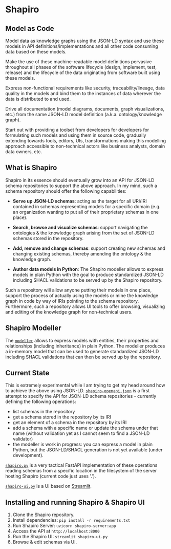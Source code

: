 # Shapiro

## Model as Code
Model data as knowledge graphs using the JSON-LD syntax and use these models in API definitions/implementations and all other code consuming data based on these models.

Make the use of these machine-readable model definitions pervasive throughout all phases of the software lifecycle (design, implement, test, release) and the lifecycle of the data originating from software built using these models.

Express non-functional requirements like security, traceability/lineage, data quality in the models and bind them to the instances of data wherever the data is distributed to and used.

Drive all documentation (model diagrams, documents, graph visualizations, etc.) from the same JSON-LD model definition (a.k.a. ontology/knowledge graph).

Start out with providing a toolset from developers for developers for formulating such models and using them in source code, gradually extending towards tools, editors, UIs, transformations making this modelling approach accessible to non-technical actors like business analysts, domain data owners, etc.

## What is Shapiro
Shapiro in its essence should eventually grow into an API for JSON-LD schema repositories to support the above approach. In my mind, such a schema repository should offer the following capabilities:

- **Serve up JSON-LD schemas**: acting as the target for all URI/IRI contained in schemas representing models for a specific domain (e.g. an organization wanting to put all of their proprietary schemas in one place).
- **Search, browse and visualize schemas**: support navigating the ontologies & the knowledge graph arising from the set of JSON-LD schemas stored in the repository.
- **Add, remove and change schemas**: support creating new schemas and changing existing schemas, thereby amending the ontology & the knowledge graph.

- **Author data models in Python**: The Shapiro modeller allows to express models in plain Python with the goal to produce standardized JSON-LD including SHACL validations to be served up by the Shapiro repository.

Such a repository will allow anyone putting their models in one place, support the process of actually using the models or mine the knowledge graph in code by way of IRIs pointing to the schema repository. Furthermore, such a repository allows UI tools to offer browsing, visualizing and editing of the knowledge graph for non-technical users.

## Shapiro Modeller
The [`modeller`](https://github.com/mathiasrichter/shapiro/blob/main/modeller.py) allows to express models with entities, their properties and relationships (including inheritance) in plain Python. The modeller produces a in-memory model that can be used to generate standardized JSON-LD including SHACL validations that can then be served up by the repository.

## Current State
This is extremely experimental while I am trying to get my head around how to achieve the above using JSON-LD. [`shapiro-openapi.json`](https://github.com/mathiasrichter/shapiro/blob/main/shapiro-openapi.json) is a first attempt to specify the API for JSON-LD schema repositories - currently defining the following operations:

- list schemas in the repository
- get a schema stored in the repository by its IRI
- get an element of a schema in the repository by its IRI
- add a schema with a specific name or update the schema under that name (without validation yet as I cannot seem to find a JSON-LD validator)
- the modeller is work in progress: you can express a model in plain Python, but the JSON-LD/SHACL generation is not yet available (under development). 

[`shapiro.py`](https://github.com/mathiasrichter/shapiro/blob/main/shapiro-server.py) is a very tactical FastAPI implementation of these operations reading schemas from a specific location in the filesystem of the server hosting Shapiro (current code just uses '.').

[`shapiro-ui.py`](https://github.com/mathiasrichter/shapiro/blob/main/shapiro-ui.py) is a UI based on [Streamlit](https://streamlit.io/).

## Installing and running Shapiro & Shapiro UI
1. Clone the Shapiro repository.
2. Install dependencies: `pip install -r requirements.txt`
3. Run Shapiro Server: `uvicorn shapiro-server:app`
4. Access the API at `http://localhost:8000`
5. Run the Shapiro UI: `streamlit shapiro-ui.py`
6. Browse & edit schemas via UI.
